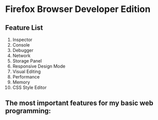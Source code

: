 # Firefox Browser Developer Edition

## Feature List
1. Inspector
2. Console
3. Debugger
4. Network
5. Storage Panel
6. Responsive Design Mode
7. Visual Editing
8. Performance
9. Memory
10. CSS Style Editor

The most important features for my basic web programming:
-